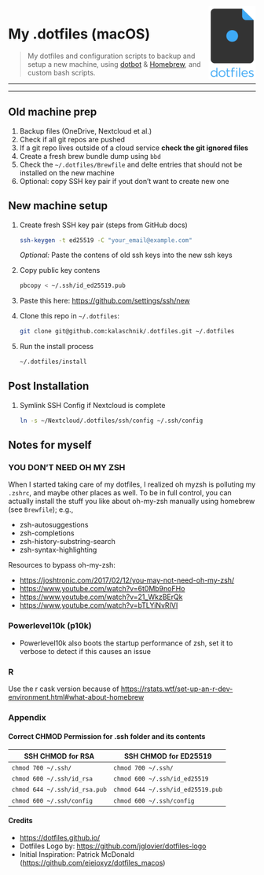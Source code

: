 <img align="right" width="96" src="assets/dotfiles-logo-stacked.png">

# My .dotfiles (macOS)

> My dotfiles and configuration scripts to backup and setup a new machine, using [dotbot](https://github.com/anishathalye/dotbot) & [Homebrew](https://github.com/Homebrew/brew), and custom bash scripts.

---

---

## Old machine prep

1. Backup files (OneDrive, Nextcloud et al.)
2. Check if all git repos are pushed
3. If a git repo lives outside of a cloud service **check the git ignored files**
4. Create a fresh brew bundle dump using `bbd`
5. Check the `~/.dotfiles/Brewfile` and delte entries that should not be installed on the new machine
6. Optional: copy SSH key pair if yout don’t want to create new one

## New machine setup

1. Create fresh SSH key pair (steps from GitHub docs)
   ```bash
   ssh-keygen -t ed25519 -C "your_email@example.com"
   ```
   _Optional:_ Paste the contens of old ssh keys into the new ssh keys
2. Copy public key contens
   ```bash
   pbcopy < ~/.ssh/id_ed25519.pub
   ```
3. Paste this here: https://github.com/settings/ssh/new

4. Clone this repo in `~/.dotfiles`:
   ```bash
   git clone git@github.com:kalaschnik/.dotfiles.git ~/.dotfiles
   ```
5. Run the install process
   ```bash
   ~/.dotfiles/install
   ```

## Post Installation

1. Symlink SSH Config if Nextcloud is complete
   ```bash
   ln -s ~/Nextcloud/.dotfiles/ssh/config ~/.ssh/config
   ```

## Notes for myself

### YOU DON’T NEED OH MY ZSH

When I started taking care of my dotfiles, I realized oh myzsh is polluting my `.zshrc`, and maybe other places as well. To be in full control, you can actually install the stuff you like about oh-my-zsh manually using homebrew (see `Brewfile`); e.g.,

- zsh-autosuggestions
- zsh-completions
- zsh-history-substring-search
- zsh-syntax-highlighting

Resources to bypass oh-my-zsh:

- https://joshtronic.com/2017/02/12/you-may-not-need-oh-my-zsh/
- https://www.youtube.com/watch?v=6t0Mb9noFHo
- https://www.youtube.com/watch?v=21_WkzBErQk
- https://www.youtube.com/watch?v=bTLYiNvRIVI

### Powerlevel10k (p10k)

- Powerlevel10k also boots the startup performance of zsh, set it to verbose to detect if this causes an issue

### R

Use the r cask version because of https://rstats.wtf/set-up-an-r-dev-environment.html#what-about-homebrew

### Appendix

#### Correct CHMOD Permission for .ssh folder and its contents

| **SSH CHMOD for RSA**         | **SSH CHMOD for ED25519**         |
| ----------------------------- | --------------------------------- |
| `chmod 700 ~/.ssh/`           | `chmod 700 ~/.ssh/`               |
| `chmod 600 ~/.ssh/id_rsa`     | `chmod 600 ~/.ssh/id_ed25519`     |
| `chmod 644 ~/.ssh/id_rsa.pub` | `chmod 644 ~/.ssh/id_ed25519.pub` |
| `chmod 600 ~/.ssh/config`     | `chmod 600 ~/.ssh/config`         |

#### Credits

- https://dotfiles.github.io/
- Dotfiles Logo by: https://github.com/jglovier/dotfiles-logo
- Initial Inspiration: Patrick McDonald (https://github.com/eieioxyz/dotfiles_macos)
